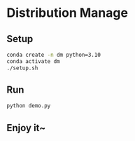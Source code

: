 # Distribution Manage

## Setup

```bash
conda create -n dm python=3.10
conda activate dm
./setup.sh
```

## Run

```bash
python demo.py
```

## Enjoy it~
